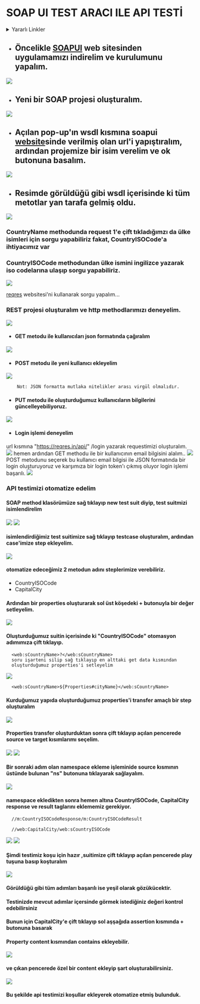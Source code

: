 # SOAP UI TEST ARACI ILE API TESTİ

<details>
<summary>Yararlı Linkler</summary>

[BTK Akademi - API ve API Testi](https://www.btkakademi.gov.tr/portal/course/api-ve-api-testi-12025)\
[SoapUI WebSite](https://www.soapui.org/getting-started/)\
[SoapUI learn](https://www.soapui.org/learn/)\
[SoapUI Soap and WSDL](https://www.soapui.org/docs/soap-and-wsdl/)
[reqres.in/api](https://reqres.in/api/users?page=2)

</details>

- ## Öncelikle [SOAPUI](https://www.soapui.org/) web sitesinden uygulamamızı indirelim ve kurulumunu yapalım.
![](soapimage/soapuıwebsite.png)
- ## Yeni bir SOAP projesi oluşturalım.
![](soapimage/softwaretesttypes.png)
- ## Açılan pop-up'ın wsdl kısmına soapui [website](https://www.soapui.org/getting-started/soap-test/)sinde verilmiş olan url'i yapıştıralım, ardından projemize bir isim verelim ve ok butonuna basalım.
![](soapimage/soapuiaddwsdl.png)
- ## Resimde görüldüğü gibi wsdl içerisinde ki tüm metotlar yan tarafa gelmiş oldu.


![](soapimage/soapui_methods.png)
### CountryName methodunda request 1'e çift tıkladığımzı da ülke isimleri için sorgu yapabiliriz fakat, CountryISOCode'a ihtiyacımız var
### CountryISOCode methodundan ülke ismini ingilizce yazarak iso codelarına ulaşıp sorgu yapabiliriz.
![](soapimage/soapui_request.png)

[reqres](https://reqres.in/) websitesi'ni kullanarak sorgu yapalım...

### REST projesi oluşturalım ve http methodlarımızı deneyelim.
![](soapimage/restapisorgu.png)
- #### GET metodu ile kullanıcıları json formatında çağıralım
![](soapimage/restapiget.png)
- #### POST metodu ile yeni kullanıcı ekleyelim
![](soapimage/restapipost.png) 

        Not: JSON formatta mutlaka nitelikler arası virgül olmalıdır.
- #### PUT metodu ile oluşturduğumuz kullanıcıların bilgilerini güncelleyebiliyoruz.
![](soapimage/restapiput.png)

- #### Login işlemi deneyelim

url kısmına "https://reqres.in/api/" /login yazarak requestimizi oluşturalım.
![](soapimage/restapilogin.png)
hemen ardından GET methodu ile bir kullanıcının email bilgisini alalım..
![](soapimage/restapiloginget.png)
POST metodunu seçerek bu kullanıcı email bilgisi ile JSON formatında bir login oluşturuyoruz ve karşımıza bir login token'ı çıkmış oluyor
login işlemi başarılı. 
![](soapimage/restapiloginsuccsess.png)


### API testimizi otomatize edelim

#### SOAP method klasörümüze sağ tıklayıp new test suit diyip, test suitmizi isimlendirelim

![](soapimage/soaptestopti.png) ![](soapimage/soapnewautosuite.png)

#### isimlendirdiğimiz test suitimize sağ tıklayıp testcase oluşturalım, ardından case'imize step ekleyelim.

![](soapimage/soapteststep.png)

#### otomatize edeceğimiz 2 metodun adını steplerimize verebiliriz. 
- CountryISOCode
- CapitalCity
#### Ardından bir properties oluşturarak sol üst köşedeki + butonuyla bir değer setleyelim.

![](soapimage/soapsetproperties.png)

#### Oluşturduğumuz suitin içerisinde ki "CountryISOCode" otomasyon adımımıza çift tıklayıp.
    
      <web:sCountryName>?</web:sCountryName>
      soru işarteni silip sağ tıklayıp en alttaki get data kısmından 
      oluşturduğumuz properties'i setleyelim

![](soapimage/soapsetpropstep.png)

      <web:sCountryName>${Properties#cityName}</web:sCountryName>

#### Kurduğumuz yapıda oluşturduğumuz properties'i transfer amaçlı bir step oluşturalım

![](soapimage/soapproptransfer.png)

#### Properties transfer oluşturduktan sonra çift tıklayıp açılan pencerede source ve target kısımlarımı seçelim.

![](soapimage/soapsource.png) ![](soapimage/soaptarget.png)

#### Bir sonraki adım olan namespace ekleme işleminide source kısmının üstünde bulunan "ns" butonuna tıklayarak sağlayalım.

![](soapimage/soapsetnamespace.png)

#### namespace ekledikten sonra hemen altına CountryISOCode, CapitalCity response ve result taglarını eklememiz gerekiyor.

      //m:CountryISOCodeResponse/m:CountryISOCodeResult

      //web:CapitalCity/web:sCountryISOCode

![](soapimage/saopnstag.png)
![](soapimage/soapresponsresult.png)


#### Şimdi testimiz koşu için hazır ,suitimize çift tıklayıp açılan pencerede play tuşuna basıp koşturalım

![](soapimage/soapautotestrun.png)

#### Görüldüğü gibi tüm adımları başarılı ise yeşil olarak gözükücektir.
#### Testinizde mevcut adımlar içersinde görmek istediğiniz değeri kontrol edebilirsiniz 
#### Bunun için CapitalCity'e çift tıklayıp sol aşşağıda assertion kısmında + butonuna basarak
#### Property content kısmından contains ekleyebilir.

![](soapimage/soapaddcontains.png)

#### ve çıkan pencerede özel bir content ekleyip şart oluşturabilirsiniz.

![](soapimage/soapconassert.png)

#### Bu şekilde api testimizi koşullar ekleyerek otomatize etmiş bulunduk.






